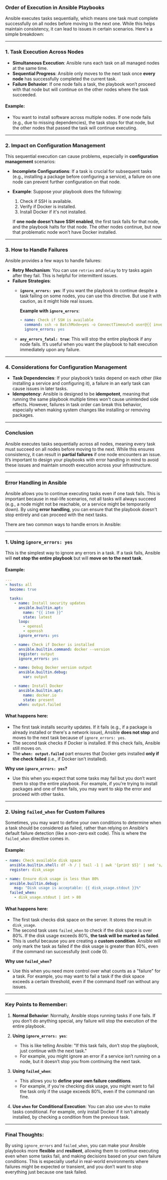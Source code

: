 
### **Order of Execution in Ansible Playbooks**

Ansible executes tasks sequentially, which means one task must complete successfully on all nodes before moving to the next one. While this helps maintain consistency, it can lead to issues in certain scenarios. Here's a simple breakdown:

---

### 1. **Task Execution Across Nodes**

- **Simultaneous Execution**: Ansible runs each task on all managed nodes at the same time.
- **Sequential Progress**: Ansible only moves to the next task once **every node** has successfully completed the current task.
- **Failure Behavior**: If one node fails a task, the playbook won’t proceed with that node but will continue on the other nodes where the task succeeded.

#### **Example**:
- You want to install software across multiple nodes. If one node fails (e.g., due to missing dependencies), the task stops for that node, but the other nodes that passed the task will continue executing.

---

### 2. **Impact on Configuration Management**

This sequential execution can cause problems, especially in **configuration management** scenarios:

- **Incomplete Configurations**: If a task is crucial for subsequent tasks (e.g., installing a package before configuring a service), a failure on one node can prevent further configuration on that node.
- **Example**: Suppose your playbook does the following:
  1. Check if SSH is available.
  2. Verify if Docker is installed.
  3. Install Docker if it's not installed.

  If **one node doesn't have SSH enabled**, the first task fails for that node, and the playbook halts for that node. The other nodes continue, but now that problematic node won't have Docker installed.

---

### 3. **How to Handle Failures**

Ansible provides a few ways to handle failures:

- **Retry Mechanism**: You can use `retries` and `delay` to try tasks again after they fail. This is helpful for intermittent issues.
- **Failure Strategies**:
  - **`ignore_errors: yes`**: If you want the playbook to continue despite a task failing on some nodes, you can use this directive. But use it with caution, as it might hide real issues.
  
    **Example with `ignore_errors`**:
    ```yaml
    - name: Check if SSH is available
      command: ssh -o BatchMode=yes -o ConnectTimeout=5 user@{{ inventory_hostname }} echo ok
      ignore_errors: yes
    ```

  - **`any_errors_fatal: true`**: This will stop the entire playbook if any node fails. It’s useful when you want the playbook to halt execution immediately upon any failure.

---

### 4. **Considerations for Configuration Management**

- **Task Dependencies**: If your playbook’s tasks depend on each other (like installing a service and configuring it), a failure in an early task can cause issues in later tasks.
- **Idempotency**: Ansible is designed to be **idempotent**, meaning that running the same playbook multiple times won't cause unintended side effects. However, failures in task order can break this behavior, especially when making system changes like installing or removing packages.

---

### **Conclusion**

Ansible executes tasks sequentially across all nodes, meaning every task must succeed on all nodes before moving to the next. While this ensures consistency, it can result in **partial failures** if one node encounters an issue. It’s important to design your playbooks with error handling in mind to avoid these issues and maintain smooth execution across your infrastructure.

---

### **Error Handling in Ansible**

Ansible allows you to continue executing tasks even if one task fails. This is important because in real-life scenarios, not all tasks will always succeed (e.g., a node might not be reachable, or a service might be temporarily down). By using **error handling**, you can ensure that the playbook doesn't stop entirely and can proceed with the next tasks.

There are two common ways to handle errors in Ansible:

---

### 1. **Using `ignore_errors: yes`**

This is the simplest way to ignore any errors in a task. If a task fails, Ansible will **not stop the entire playbook** but will **move on to the next task**.

#### Example:
```yaml
---
- hosts: all
  become: true

  tasks:
    - name: Install security updates
      ansible.builtin.apt:
        name: "{{ item }}"
        state: latest
      loop:
        - openssl
        - openssh
      ignore_errors: yes

    - name: Check if Docker is installed
      ansible.builtin.command: docker --version
      register: output
      ignore_errors: yes

    - name: Debug Docker version output
      ansible.builtin.debug:
        var: output

    - name: Install Docker
      ansible.builtin.apt:
        name: docker.io
        state: present
      when: output.failed
```

#### What happens here:
- The first task installs security updates. If it fails (e.g., if a package is already installed or there's a network issue), Ansible **does not stop** and moves to the next task because of `ignore_errors: yes`.
- The second task checks if Docker is installed. If this check fails, Ansible still moves on.
- The **`when: output.failed`** part ensures that Docker gets installed **only if the check failed** (i.e., if Docker isn't installed).

**Why use `ignore_errors: yes`?**
- Use this when you expect that some tasks may fail but you don’t want them to stop the entire playbook. For example, if you're trying to install packages and one of them fails, you may want to skip the error and proceed with other tasks.

---

### 2. **Using `failed_when` for Custom Failures**

Sometimes, you may want to define your own conditions to determine when a task should be considered as failed, rather than relying on Ansible's default failure detection (like a non-zero exit code). This is where the `failed_when` directive comes in.

#### Example:
```yaml
- name: Check available disk space
  ansible.builtin.shell: df -h / | tail -1 | awk '{print $5}' | sed 's/%//g'
  register: disk_usage

- name: Ensure disk usage is less than 80%
  ansible.builtin.debug:
    msg: "Disk usage is acceptable: {{ disk_usage.stdout }}%"
  failed_when:
    - disk_usage.stdout | int > 80
```

#### What happens here:
- The first task checks disk space on the server. It stores the result in `disk_usage`.
- The second task uses `failed_when` to check if the disk space is over 80%. If the disk usage exceeds 80%, **the task will be marked as failed**.
- This is useful because you are creating a **custom condition**. Ansible will only mark the task as failed if the disk usage is greater than 80%, even if the command ran successfully (exit code 0).

**Why use `failed_when`?**
- Use this when you need more control over what counts as a "failure" for a task. For example, you may want to fail a task if the disk space exceeds a certain threshold, even if the command itself ran without any issues.

---

### Key Points to Remember:

1. **Normal Behavior**: Normally, Ansible stops running tasks if one fails. If you don’t do anything special, any failure will stop the execution of the entire playbook.

2. **Using `ignore_errors: yes`**: 
   - This is like telling Ansible: "If this task fails, don’t stop the playbook, just continue with the next task."
   - For example, you might ignore an error if a service isn’t running on a node, but it doesn’t stop you from continuing the next task.

3. **Using `failed_when`**:
   - This allows you to **define your own failure conditions**.
   - For example, if you're checking disk usage, you might want to fail the task only if the usage exceeds 80%, even if the command ran fine.

4. **Use `when` for Conditional Execution**: You can also use `when` to make tasks conditional. For example, only install Docker if it isn't already installed, by checking a condition from the previous task.

---

### Final Thoughts:

By using `ignore_errors` and `failed_when`, you can make your Ansible playbooks more **flexible** and **resilient**, allowing them to continue executing even when some tasks fail, and making decisions based on your own failure conditions. This is especially useful in real-world environments where failures might be expected or transient, and you don’t want to stop everything just because one task failed.

